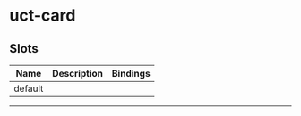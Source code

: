 # uct-card

## Slots

| Name    | Description | Bindings |
| ------- | ----------- | -------- |
| default |             |          |

---

<!--
 * @Author: your name
 * @Date: 2021-04-13 16:05:26
 * @LastEditTime: 2021-04-13 16:05:27
 * @LastEditors: your name
 * @Description: In User Settings Edit
 * @FilePath: \UC-font\components\uct\components\uct-button\uct-button.md
-->
